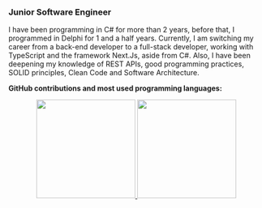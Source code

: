### Junior Software Engineer

I have been programming in C# for more than 2 years, before that, I programmed in Delphi for 1 and a half years. Currently, I am switching my career from a back-end developer to a full-stack developer, working with TypeScript and the framework Next.Js, aside from C#. Also, I have been deepening my knowledge of REST APIs, good programming practices, SOLID principles, Clean Code and Software Architecture.

**GitHub contributions and most used programming languages:**

<p align="center">
  <a href="https://github.com/larissabianchi" align="left">
    <img height="195px" src="https://github-readme-stats.vercel.app/api/top-langs/?username=larissabianchi&amp;layout=donut&amp;hide_border=false&amp;title_color=3EBDFF&amp;custom_title=Most%20Used%20Languages&amp;text_color=fff&amp;bg_color=0d1117&amp;langs_count=10&amp;&amp;hide=HTML,CSS" style="max-width: 100%;">
  </a>
  <a href="https://git.io/streak-stats">
    <img height="195px" src="https://streak-stats.demolab.com?user=larissabianchi&amp;theme=dark&amp;date_format=j%2Fn%5B%2FY%5D&amp;background=0D1117&amp;color=3EBDFF&amp;ring=3EBDFF&amp;fire=3EBDFF&amp;currStreakLabel=3EBDFF" style="max-width: 100%;">
  </a>
</p>


